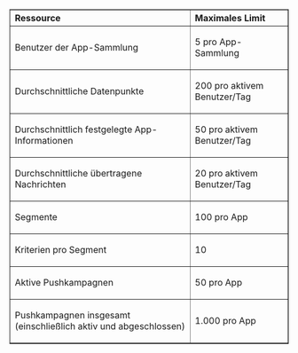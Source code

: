 <table cellspacing="0" border="1">
<tr>
   <th align="left" valign="middle">Ressource</th>
   <th align="left" valign="middle">Maximales Limit</th>
</tr>
<tr>
   <td valign="middle"><p>Benutzer der App-Sammlung</p></td>
   <td valign="middle"><p>5 pro App-Sammlung</p></td>
</tr>
<tr>
   <td valign="middle"><p>Durchschnittliche Datenpunkte</p></td>
   <td valign="middle"><p>200 pro aktivem Benutzer/Tag</p></td>
</tr>
<tr>
   <td valign="middle"><p>Durchschnittlich festgelegte App-Informationen</p></td>
   <td valign="middle"><p>50 pro aktivem Benutzer/Tag</p></td>
</tr>
<tr>
   <td valign="middle"><p>Durchschnittliche übertragene Nachrichten</p></td>
   <td valign="middle"><p>20 pro aktivem Benutzer/Tag</p></td>
</tr>
<tr>
   <td valign="middle"><p>Segmente</p></td>
   <td valign="middle"><p>100 pro App</p></td>
</tr>
<tr>
   <td valign="middle"><p>Kriterien pro Segment</p></td>
   <td valign="middle"><p>10</p></td>
</tr>
<tr>
   <td valign="middle"><p>Aktive Pushkampagnen</p></td>
   <td valign="middle"><p>50 pro App</p></td>
</tr>
<tr>
   <td valign="middle"><p>Pushkampagnen insgesamt (einschließlich aktiv und abgeschlossen)</p></td>
   <td valign="middle"><p>1.000 pro App</p></td>
</tr>
</table>

<!---HONumber=62-->